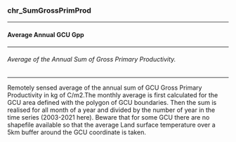 ### chr_SumGrossPrimProd



------
#### Average Annual GCU Gpp



------
###### Average of the Annual Sum of Gross Primary Productivity.



------
Remotely sensed average of the annual sum of GCU Gross Primary Productivity in kg of C/m2.The monthly average is first calculated for the GCU area defined with the polygon of GCU boundaries. Then the sum is realised for all month of a year and divided by the number of year in the time series (2003-2021 here). Beware that for some GCU there are no shapefile available so that the average Land surface temperature over a 5km buffer around the GCU coordinate is taken.